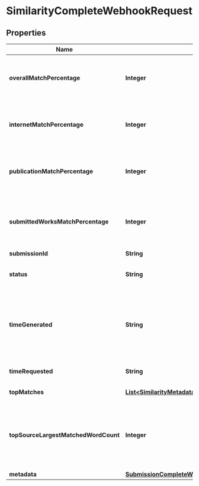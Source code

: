 

# SimilarityCompleteWebhookRequest


## Properties

| Name | Type | Description | Notes |
|------------ | ------------- | ------------- | -------------|
|**overallMatchPercentage** | **Integer** | Represents the percentage match against all sources |  |
|**internetMatchPercentage** | **Integer** | Represents the percentage match against internet |  [optional] |
|**publicationMatchPercentage** | **Integer** | Represents the percentage match against all publications |  [optional] |
|**submittedWorksMatchPercentage** | **Integer** | Represents the percentage match against all submitted works |  [optional] |
|**submissionId** | **String** |  |  |
|**status** | **String** | possible values PENDING, COMPLETE |  |
|**timeGenerated** | **String** | Time the report finished generating.  If not set the report has not finished generating |  |
|**timeRequested** | **String** | Time the report was requested |  |
|**topMatches** | [**List&lt;SimilarityMetadataAllOfTopMatches&gt;**](SimilarityMetadataAllOfTopMatches.md) | Top matches |  |
|**topSourceLargestMatchedWordCount** | **Integer** | Largest individual matched word count, 0 if there isn&#39;t a match to this submission. |  |
|**metadata** | [**SubmissionCompleteWebhookRequestAllOfMetadata**](SubmissionCompleteWebhookRequestAllOfMetadata.md) |  |  [optional] |



